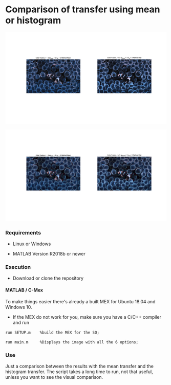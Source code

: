 # Comparison of transfer using mean or histogram

![image](Fusion_.png)

![image](Result_.png)


### Requirements

- Linux or Windows

- MATLAB Version R2018b or newer


### Execution

- Download or clone the repository

#### MATLAB / C-Mex

To make things easier there's already a built MEX for Ubuntu 18.04 and Windows 10.
- If the MEX do not work for you, make sure you have a C/C++ compiler and run

```
run SETUP.m    %build the MEX for the SO;
```

```
run main.m     %Displays the image with all the 6 options;
```

### Use

Just a comparison between the results with the mean transfer and the histogram transfer.
The script takes a long time to run, not that useful, unless you want to see the visual comparison.
